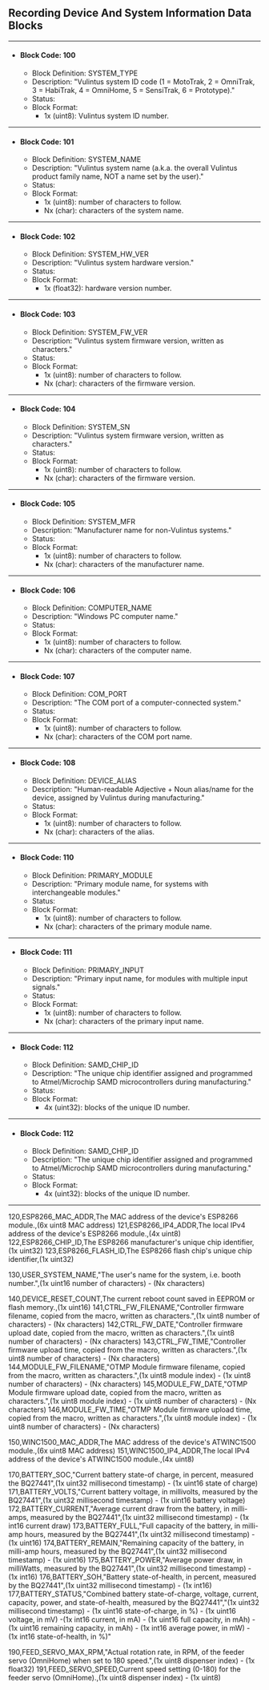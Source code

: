 ## Recording Device And System Information Data Blocks

---

* #### Block Code: 100
  * Block Definition: SYSTEM_TYPE
  * Description: "Vulintus system ID code (1 = MotoTrak, 2 = OmniTrak, 3 = HabiTrak, 4 = OmniHome, 5 = SensiTrak, 6 = Prototype)."
  * Status:
  * Block Format:
    * 1x (uint8): Vulintus system ID number.

---

* #### Block Code: 101
  * Block Definition: SYSTEM_NAME
  * Description: "Vulintus system name (a.k.a. the overall Vulintus product family name, NOT a name set by the user)."
  * Status:
  * Block Format:
    * 1x (uint8): number of characters to follow.
    * Nx (char): characters of the system name.

---

* #### Block Code: 102
  * Block Definition: SYSTEM_HW_VER
  * Description: "Vulintus system hardware version."
  * Status:
  * Block Format:
    * 1x (float32): hardware version number.

---

* #### Block Code: 103
  * Block Definition: SYSTEM_FW_VER
  * Description: "Vulintus system firmware version, written as characters."
  * Status:
  * Block Format:
    * 1x (uint8): number of characters to follow.
    * Nx (char): characters of the firmware version.
   
---

* #### Block Code: 104
  * Block Definition: SYSTEM_SN
  * Description: "Vulintus system firmware version, written as characters."
  * Status:
  * Block Format:
    * 1x (uint8): number of characters to follow.
    * Nx (char): characters of the firmware version.

---

* #### Block Code: 105
  * Block Definition: SYSTEM_MFR
  * Description: "Manufacturer name for non-Vulintus systems."
  * Status:
  * Block Format:
    * 1x (uint8): number of characters to follow.
    * Nx (char): characters of the manufacturer name.
 
---

* #### Block Code: 106
  * Block Definition: COMPUTER_NAME
  * Description: "Windows PC computer name."
  * Status:
  * Block Format:
    * 1x (uint8): number of characters to follow.
    * Nx (char): characters of the computer name.
   
---

* #### Block Code: 107
  * Block Definition: COM_PORT
  * Description: "The COM port of a computer-connected system."
  * Status:
  * Block Format:
    * 1x (uint8): number of characters to follow.
    * Nx (char): characters of the COM port name.

---

* #### Block Code: 108
  * Block Definition: DEVICE_ALIAS
  * Description: "Human-readable Adjective + Noun alias/name for the device, assigned by Vulintus during manufacturing."
  * Status:
  * Block Format:
    * 1x (uint8): number of characters to follow.
    * Nx (char): characters of the alias.

---

* #### Block Code: 110
  * Block Definition: PRIMARY_MODULE
  * Description: "Primary module name, for systems with interchangeable modules."
  * Status:
  * Block Format:
    * 1x (uint8): number of characters to follow.
    * Nx (char): characters of the primary module name.

---

* #### Block Code: 111
  * Block Definition: PRIMARY_INPUT
  * Description: "Primary input name, for modules with multiple input signals."
  * Status:
  * Block Format:
    * 1x (uint8): number of characters to follow.
    * Nx (char): characters of the primary input name.

---

* #### Block Code: 112
  * Block Definition: SAMD_CHIP_ID
  * Description: "The unique chip identifier assigned and programmed to Atmel/Microchip SAMD microcontrollers during manufacturing."
  * Status:
  * Block Format:
    * 4x (uint32): blocks of the unique ID number.

---

* #### Block Code: 112
  * Block Definition: SAMD_CHIP_ID
  * Description: "The unique chip identifier assigned and programmed to Atmel/Microchip SAMD microcontrollers during manufacturing."
  * Status:
  * Block Format:
    * 4x (uint32): blocks of the unique ID number.

---

120,ESP8266_MAC_ADDR,The MAC address of the device's ESP8266 module.,(6x uint8 MAC address)
121,ESP8266_IP4_ADDR,The local IPv4 address of the device's ESP8266 module.,(4x uint8)
122,ESP8266_CHIP_ID,The ESP8266 manufacturer's unique chip identifier,(1x uint32)
123,ESP8266_FLASH_ID,The ESP8266 flash chip's unique chip identifier,(1x uint32)

130,USER_SYSTEM_NAME,"The user's name for the system, i.e. booth number.",(1x uint16 number of characters) - (Nx characters)

140,DEVICE_RESET_COUNT,The current reboot count saved in EEPROM or flash memory.,(1x uint16)
141,CTRL_FW_FILENAME,"Controller firmware filename, copied from the macro, written as characters.",(1x uint8 number of characters) - (Nx characters)
142,CTRL_FW_DATE,"Controller firmware upload date, copied from the macro, written as characters.",(1x uint8 number of characters) - (Nx characters)
143,CTRL_FW_TIME,"Controller firmware upload time, copied from the macro, written as characters.",(1x uint8 number of characters) - (Nx characters)
144,MODULE_FW_FILENAME,"OTMP Module firmware filename, copied from the macro, written as characters.",(1x uint8 module index) - (1x uint8 number of characters) - (Nx characters)
145,MODULE_FW_DATE,"OTMP Module firmware upload date, copied from the macro, written as characters.",(1x uint8 module index) - (1x uint8 number of characters) - (Nx characters)
146,MODULE_FW_TIME,"OTMP Module firmware upload time, copied from the macro, written as characters.",(1x uint8 module index) - (1x uint8 number of characters) - (Nx characters)

150,WINC1500_MAC_ADDR,The MAC address of the device's ATWINC1500 module.,(6x uint8 MAC address)
151,WINC1500_IP4_ADDR,The local IPv4 address of the device's ATWINC1500 module.,(4x uint8)

170,BATTERY_SOC,"Current battery state-of charge, in percent, measured the BQ27441",(1x uint32 millisecond timestamp) - (1x uint16 state of charge)
171,BATTERY_VOLTS,"Current battery voltage, in millivolts, measured by the BQ27441",(1x uint32 millisecond timestamp) - (1x uint16 battery voltage)
172,BATTERY_CURRENT,"Average current draw from the battery, in milli-amps, measured by the BQ27441",(1x uint32 millisecond timestamp) - (1x int16 current draw)
173,BATTERY_FULL,"Full capacity of the battery, in milli-amp hours, measured by the BQ27441",(1x uint32 millisecond timestamp) - (1x uint16)
174,BATTERY_REMAIN,"Remaining capacity of the battery, in milli-amp hours, measured by the BQ27441",(1x uint32 millisecond timestamp) - (1x uint16)
175,BATTERY_POWER,"Average power draw, in milliWatts, measured by the BQ27441",(1x uint32 millisecond timestamp) - (1x int16)
176,BATTERY_SOH,"Battery state-of-health, in percent, measured by the BQ27441",(1x uint32 millisecond timestamp) - (1x int16)
177,BATTERY_STATUS,"Combined battery state-of-charge, voltage, current, capacity, power, and state-of-health, measured by the BQ27441","(1x uint32 millisecond timestamp) - (1x uint16 state-of-charge, in %) - (1x uint16 voltage, in mV) -(1x int16 current, in mA) - (1x uint16 full capacity, in mAh) - (1x uint16 remaining capacity, in mAh) - (1x int16 average power, in mW) - (1x int16 state-of-health, in %)"

190,FEED_SERVO_MAX_RPM,"Actual rotation rate, in RPM, of the feeder servo (OmniHome) when set to 180 speed.",(1x uint8 dispenser index) - (1x float32)
191,FEED_SERVO_SPEED,Current speed setting (0-180) for the feeder servo (OmniHome).,(1x uint8 dispenser index) - (1x uint8)
